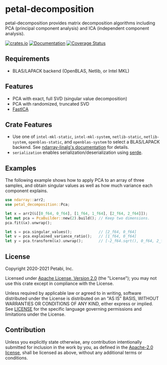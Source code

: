# petal-decomposition

petal-decomposition provides matrix decomposition algorithms including PCA
(principal component analysis) and ICA (independent component analysis).

[![crates.io](https://img.shields.io/crates/v/petal-decomposition)](https://crates.io/crates/petal-decomposition)
[![Documentation](https://docs.rs/petal-decomposition/badge.svg)](https://docs.rs/petal-decomposition)
[![Coverage Status](https://codecov.io/gh/petabi/petal-decomposition/branch/master/graphs/badge.svg)](https://codecov.io/gh/petabi/petal-decomposition)

## Requirements

* BLAS/LAPACK backend (OpenBLAS, Netlib, or Intel MKL)

## Features

* PCA with exact, full SVD (singular value decomposition)
* PCA with randomized, truncated SVD
* [FastICA](https://www.cs.helsinki.fi/u/ahyvarin/papers/NN00new.pdf)

## Crate Features

* Use one of `intel-mkl-static`, `intel-mkl-system`, `netlib-static`, `netlib-system`,
  `openblas-static`, and `openblas-system` to select a BLAS/LAPACK
  backend.
  See [ndarray-linalg's documentation][ndarray-linalg-features] for details.
* `serialization` enables serialization/deserialization using [serde](https://crates.io/crates/serde).

## Examples

The following example shows how to apply PCA to an array of three samples, and
obtain singular values as well as how much variance each component explains.

```rust
use ndarray::arr2;
use petal_decomposition::Pca;

let x = arr2(&[[0_f64, 0_f64], [1_f64, 1_f64], [2_f64, 2_f64]]);
let mut pca = PcaBuilder::new(2).build(); // Keep two dimensions.
pca.fit(&x).unwrap();

let s = pca.singular_values();            // [2_f64, 0_f64]
let v = pca.explained_variance_ratio();   // [1_f64, 0_f64]
let y = pca.transform(&x).unwrap();       // [-2_f64.sqrt(), 0_f64, 2_f64.sqrt()]
```

## License

Copyright 2020-2021 Petabi, Inc.

Licensed under [Apache License, Version 2.0][apache-license] (the "License");
you may not use this crate except in compliance with the License.

Unless required by applicable law or agreed to in writing, software distributed
under the License is distributed on an "AS IS" BASIS, WITHOUT WARRANTIES OR
CONDITIONS OF ANY KIND, either express or implied. See [LICENSE](LICENSE) for
the specific language governing permissions and limitations under the License.

## Contribution

Unless you explicitly state otherwise, any contribution intentionally submitted
for inclusion in the work by you, as defined in the [Apache-2.0
license][apache-license], shall be licensed as above, without any additional
terms or conditions.

[apache-license]: http://www.apache.org/licenses/LICENSE-2.0
[ndarray-linalg-features]: https://github.com/rust-ndarray/ndarray-linalg#backend-features
